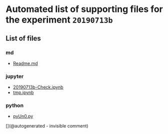 # Automated list of supporting files for the __experiment `20190713b`__

## List of files

### md

* [Readme.md](/matty/20190713/Readme.md)


### jupyter

* [20190713b-Check.ipynb](/matty/20190713/20190713b/20190713b-Check.ipynb)
* [tmp.ipynb](/tmp.ipynb)


### python

* [pyUn0.py](/matty/20190713/20190713b/pyUn0.py)


[](@autogenerated - invisible comment)